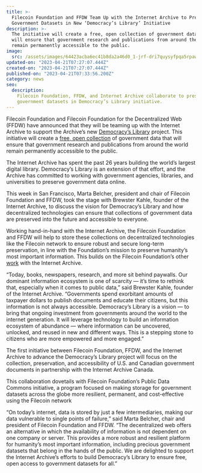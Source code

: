 ```yaml
---
title: >-
  Filecoin Foundation and FFDW Team Up with the Internet Archive to Preserve
  Government Datasets in New ‘Democracy’s Library’ Initiative
description: >-
  The initiative will create a free, open collection of government data that
  will ensure that government research and publications from around the world
  remain permanently accessible to the public.
image:
  src: /assets/images/64423acba6ec41b8da2a46d0_1-jrf-dri7quysyfpqa5rpaw.webp
updated-on: "2023-04-21T07:27:07.444Z"
created-on: "2023-04-21T07:27:07.444Z"
published-on: "2023-04-21T07:33:56.200Z"
category: news
seo:
  description:
    Filecoin Foundation, FFDW, and Internet Archive collaborate to preserve
    government datasets in Democracy’s Library initiative.
---
```


Filecoin Foundation and Filecoin Foundation for the Decentralized Web (FFDW) have announced that they will be teaming up with the Internet Archive to support the Archive’s new [Democracy’s Library](https://blog.archive.org/2022/10/19/announcing-democracys-library/) project. This initiative will create a [free, open collection](https://archive.org/details/democracys-library) of government data that will ensure that government research and publications from around the world remain permanently accessible to the public.

The Internet Archive has spent the past 26 years building the world’s largest digital library. Democracy’s Library is an extension of that effort, and the Archive has committed to working with government agencies, libraries, and universities to preserve government data online.

This week in San Francisco, Marta Belcher, president and chair of Filecoin Foundation and FFDW, took the stage with Brewster Kahle, founder of the Internet Archive, to discuss the vision for Democracy’s Library and how decentralized technologies can ensure that collections of government data are preserved into the future and accessible to everyone.

Working hand-in-hand with the Internet Archive, the Filecoin Foundation and FFDW will help to store these collections on decentralized technologies like the Filecoin network to ensure robust and secure long-term preservation, in line with the Foundation’s mission to preserve humanity’s most important information. This builds on the Filecoin Foundation’s other [work](https://blog.archive.org/2021/04/01/filecoin-foundation-grants-50000-fil-to-the-internet-archive/) with the Internet Archive.

“Today, books, newspapers, research, and more sit behind paywalls. Our dominant information ecosystem is one of scarcity — it’s time to rethink that, especially when it comes to public data,” said Brewster Kahle, founder of the Internet Archive. “Governments spend exorbitant amounts of taxpayer dollars to publish documents and educate their citizens, but this information is not always accessible. Democracy’s Library is a vision — to bring that ongoing investment from governments around the world to the internet generation. It will leverage technology to build an information ecosystem of abundance — where information can be uncovered, unlocked, and reused in new and different ways. This is a stepping stone to citizens who are more empowered and more engaged.”

The first initiative between Filecoin Foundation, FFDW, and the Internet Archive to advance the Democracy’s Library project will focus on the collection, preservation, and accessibility of U.S. and Canadian government documents in partnership with the Internet Archive Canada.

This collaboration dovetails with Filecoin Foundation’s Public Data Commons initiative, a program focused on making storage for government datasets across the globe more resilient, permanent, and cost-effective using the Filecoin network

“On today’s internet, data is stored by just a few intermediaries, making our data vulnerable to single points of failure,” said Marta Belcher, chair and president of Filecoin Foundation and FFDW. “The decentralized web offers an alternative in which the availability of information is not dependent on one company or server. This provides a more robust and resilient platform for humanity’s most important information, including precious government datasets that belong in the hands of the public. We are delighted to support the Internet Archive’s efforts to build Democracy’s Library to ensure free, open access to government datasets for all.”

